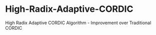 # High-Radix-Adaptive-CORDIC
High Radix Adaptive CORDIC Algorithm - Improvement over Traditional CORDIC
